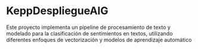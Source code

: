# KeppDespliegueAlG
Este proyecto implementa un pipeline de procesamiento de texto y modelado para la clasificación de sentimientos en textos, utilizando diferentes enfoques de vectorización y modelos de aprendizaje automático

